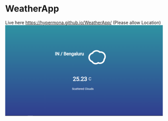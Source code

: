 # WeatherApp
Live here https://hypermona.github.io/WeatherApp/ (Please allow Location)
![Screenshot](https://github.com/Hypermona/WeatherApp/blob/015795d3f1231f667fef3b1056028524cb5b7ebc/Screenshot%20(103).png)
